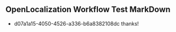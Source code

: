 ## OpenLocalization Workflow Test MarkDown

* d07a1a15-4050-4526-a336-b6a8382108dc 
thanks!



<!--HONumber=Jan16_HO3-->
